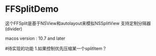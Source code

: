 # FFSplitDemo

这个FFSplit是基于NSView和autolayout来模拟NSSplitView
支持定制分隔器(divider)

macos version : 10.7 and later

#待实现的功能
1.如果控制优先压缩某一个splitItem？

